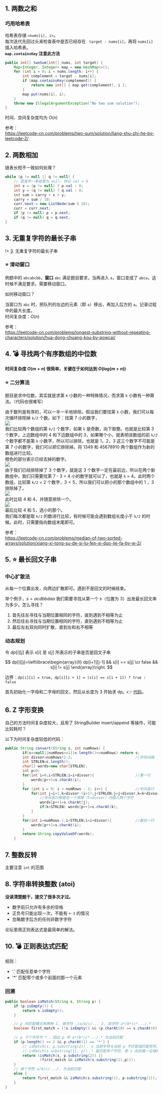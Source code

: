 ## 1. 两数之和
### 巧用哈希表
哈希表存储 `<nums[i], i>`。  
每次迭代先回过头来检查表中是否已经存在 ` target - nums[i]`，再将 `nums[i]` 插入哈希表。  
**`map.containsKey` 注意此方法**
```java
public int[] twoSum(int[] nums, int target) {
    Map<Integer, Integer> map = new HashMap<>();
    for (int i = 0; i < nums.length; i++) {
        int complement = target - nums[i];
        if (map.containsKey(complement)) {
            return new int[] { map.get(complement), i };
        }
        map.put(nums[i], i);
    }
    throw new IllegalArgumentException("No two sum solution");
}
```

时间、空间复杂度均为 $O(n)$

参考：  
https://leetcode-cn.com/problems/two-sum/solution/liang-shu-zhi-he-by-leetcode-2/

## 2. 两数相加
链表长短不一致如何处理？

```java
while (p != null || q != null) {
    // 若其中一条链表为 null，则记 val = 0
    int x = (p != null) ? p.val : 0;
    int y = (q != null) ? q.val : 0;
    int sum = carry + x + y;
    carry = sum / 10;
    curr.next = new ListNode(sum % 10);
    curr = curr.next;
    if (p != null) p = p.next;
    if (q != null) q = q.next;
}
```
## 3. 无重复字符的最长子串

!> [3](https://leetcode-cn.com/problems/longest-substring-without-repeating-characters/). 无重复字符的最长子串

### ⭐ 滑动窗口
例题中的 `abcabcbb`，**窗口** `abc` 满足题目要求，当再进入 `a`，窗口变成了 `abca`，这时候不满足要求，需要移动窗口。  

如何移动窗口？  

当窗口为 `abc` 时，把队列的左边的元素（即 `a`）移出，再加入后方的 `a`。记录过程中的最大长度。   
时间复杂度：$O(n)$

参考：  
https://leetcode-cn.com/problems/longest-substring-without-repeating-characters/solution/hua-dong-chuang-kou-by-powcai/

## 4. 💣 寻找两个有序数组的中位数
**时间复杂度 $O(m+n)$ 很简单，关键在于如何达到 $O(log(m+n))$** 

### ⭐ 二分算法 
题目是求中位数，其实就是求第 `k` 小数的一种特殊情况，而求第 `k` 小数有一种算法。（代码也很难写）

由于数列是有序的，可以一半一半地排除。假设我们要找第 `k` 小数，我们可以每次循环排除掉 `k/2` 个数。如下：找第 7 小的数字，  
![](https://pic.leetcode-cn.com/735ea8129ab5b56b7058c6286217fa4bb5f8a198e4c8b2172fe0f75b29a966cd-image.png)  
我们比较两个数组的第 `k/2` 个数字，如果 `k` 是奇数，向下取整。也就是比较第 3 个数字，上边数组中的 $4$ 和下边数组中的 $3$，如果哪个小，就表明该数组的前 `k/2` 个数字都不是第 `k` 小数字，所以可以排除。也就是 $1$，$2$，$3$ 这三个数字不可能是第 7 小的数字，我们可以把它排除掉。将 $1349$ 和 $45678910$ 两个数组作为新的数组进行比较。  
橙色的部分表示已经去掉的数字。  
![](https://pic.leetcode-cn.com/09b8649cd2b8bbea74f7f632b098fed5f8404530ff44b5a0b54a360b3cf7dd8f-image.png)  
由于我们已经排除掉了 3 个数字，就是这 3 个数字一定在最前边，所以在两个新数组中，我们只需要找第 7 - 3 = 4 小的数字就可以了，也就是 `k` = 4。此时两个数组，比较第 `k/2` = 2 个数字，$3 < 5$，所以我们可以把小的那个数组中的 $1$ ，$3$ 排除掉了。  
![](https://pic.leetcode-cn.com/f2d72fd3dff109ad810895b9a0c8d8782f47df6b2f24f9de72704961bc547fcb-image.png)  
此时比较 $4$ 和 $4$，并随意排除一个。   
![](https://pic.leetcode-cn.com/3c89a8ea29f2e19057b57242c8bc37c5f09b6796b96c30f3d42caea21c12f294-image.png)  
最后比较 $4$ 和 $5$，选小的那个。  
我们每次都是取 `k/2` 的数进行比较，有时候可能会遇到数组长度小于 `k/2` 的时候。此时，只需要指向数组末尾即可。

参考：  
https://leetcode-cn.com/problems/median-of-two-sorted-arrays/solution/xiang-xi-tong-su-de-si-lu-fen-xi-duo-jie-fa-by-w-2/

## 5. ⭐ 最长回文子串

### 中心扩散法

从每一个位置出发，向两边扩散即可。遇到不是回文的时候结束。

举个例子，$s = acdbbdaa$ 我们需要寻找从第一个 `b`（位置为 3）出发最长回文串为多少。怎么寻找？

1. 首先往左寻找与当期位置相同的字符，直到遇到不相等为止
2. 然后往右寻找与当期位置相同的字符，直到遇到不相等为止
3. 最后左右双向同时扩散，直到左和右不相等

### 动态规划

令 $dp[i][j]$ 表示 $s[i]$ 至 $s[j]$ 所表示的子串是否是回文子串

$$
dp[i][j]=\left\lbrace\begin{array}{ll} dp[i+1][j-1] && s[i] == s[j] \cr false && s[i] != s[j] \end{array}\right.
$$

边界：`dp[i][i] = true`，`dp[i][i + 1] = (s[i] == s[i + 1]) ? true : false`

首先初始化一字母和二字母的回文，然后从长度为 3 开始求 dp。👉 [代码](https://paste.ubuntu.com/p/KgKnMcRH2H/)。

## 6. Z 字形变换
自己的方法时间复杂度较大，且用了 StringBuilder insert/append 等操作，可能比较耗时？  

以下为时间复杂度较低的代码：

```java
public String convert(String s, int numRows) {
        if(s==null||numRows<=1||s.length()<=numRows) return s;
        int divsor=numRows*2-2;                             //字符间隔
        int STRLEN=s.length();
        char[] words=new char[STRLEN];
        int p=0;
        for(int i=0;i<STRLEN;i=i+divsor){                   //第一行
            words[p++]=s.charAt(i);
        }
        for (int i = 0; i < numRows - 2; i++) {             //中间各行
            for(int j=i+1,k=divsor-(i+1);j<STRLEN;j=j+divsor,k=k+divsor){
                //中间各行都是在一个周期（T=divsor）内插入两个字符
                words[p++]=s.charAt(j);
                if(k<STRLEN) words[p++]=s.charAt(k);
            }
        }
        for(int i=numRows-1;i<STRLEN;i=i+divsor){           //最后一行
            words[p++]=s.charAt(i);
        }
        return String.copyValueOf(words);
    }
```

## 7. 整数反转
主要注意 `int` 的范围

## 8. 字符串转换整数 (atoi)
**没读清楚题干，提交了很多次才过。**

- 数字前只允许有多余的空格
- 正负号只能出现一次，不能有 `+-3` 的情况
- 忽略数字后方的任何非数字字符

论坛里用正则表达式是最简单的解法。

## 10. 💣 正则表达式匹配
规则：
- '.' 匹配任意单个字符
- '*' 匹配零个或多个前面的那一个元素

### 回溯
```java
public boolean isMatch(String s, String p) {
    if (p.isEmpty()) {
        return s.isEmpty();
    }

    // p 的匹配模式有两种 1. 单字符 ./a/b/c/... 2. 双字符 a*/b*/c*.../.*
    boolean first_match = (!s.isEmpty() && (p.charAt(0) == s.charAt(0) || p.charAt(0) == '.'));
        
    // p 下个字符为 * ，因此 p 中 a*/b*/c*.../.* 为当前匹配
    if (p.length() >= 2 && p.charAt(1) == '*') {
        // isMatch(s, p.substring(2))： s 当前字符与当前 p 不匹配或匹配完毕，尝试把 p 向后推 2 位
        // isMatch(s.substring(1), p))：* 能匹配多个字符，把 s 向后推一位继续和 * 匹配
        return (isMatch(s, p.substring(2)) ||
                (first_match && isMatch(s.substring(1),p)));
    }
    // 单个字符 a/b/c/.../. 为当前匹配
    else {
        return first_match && isMatch(s.substring(1), p.substring(1));
    }
}
```
